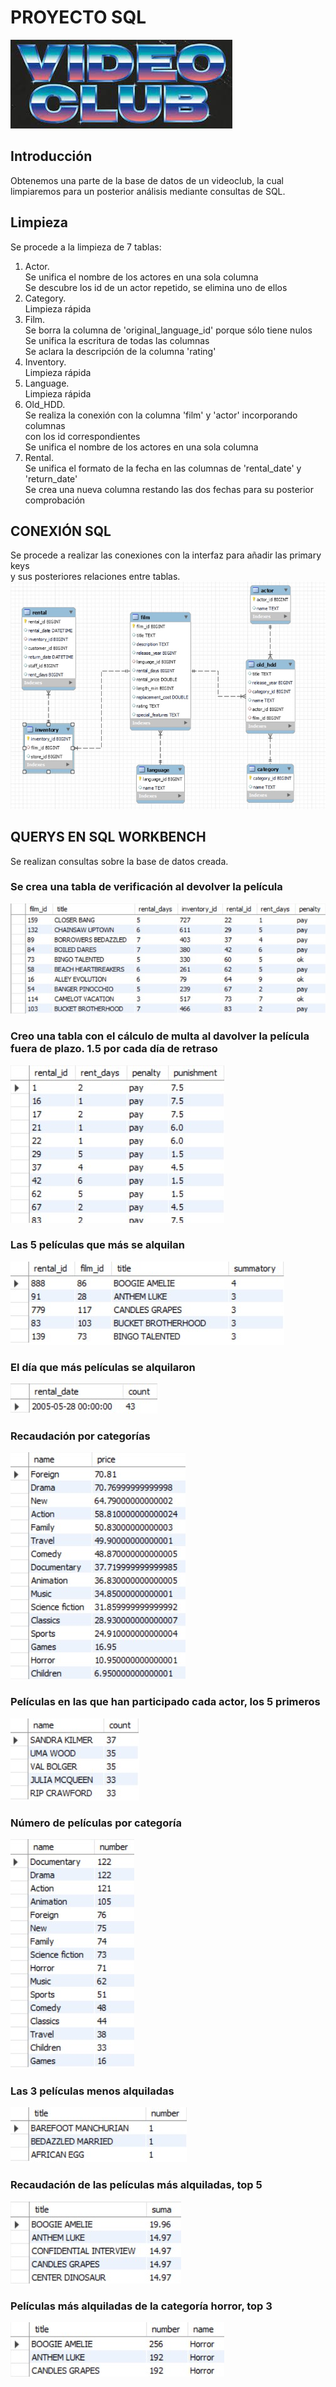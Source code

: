 # PROYECTO SQL
![videoclub](https://github.com/Barge7/Proyecto-SQL/blob/main/img/videoclub.jpg)

## Introducción

Obtenemos una parte de la base de datos de un videoclub, la cual limpiaremos para un posterior análisis mediante consultas de SQL.


## Limpieza

Se procede a la limpieza de 7 tablas:
1. Actor.  
    Se unifica el nombre de los actores en una sola columna  
    Se descubre los id de un actor repetido, se elimina uno de ellos
2. Category.  
    Limpieza rápida
3. Film.  
    Se borra la columna de 'original_language_id' porque sólo tiene nulos  
    Se unifica la escritura de todas las columnas  
    Se aclara la descripción de la columna 'rating'
4. Inventory.  
    Limpieza rápida
5. Language.  
    Limpieza rápida
6. Old_HDD.  
    Se realiza la conexión con la columna 'film' y 'actor' incorporando columnas  
    con los id correspondientes  
    Se unifica el nombre de los actores en una sola columna  
7. Rental.  
    Se unifica el formato de la fecha en las columnas de 'rental_date' y 'return_date'  
    Se crea una nueva columna restando las dos fechas para su posterior comprobación  

## CONEXIÓN SQL

Se procede a realizar las conexiones con la interfaz para añadir las primary keys  
y sus posteriores relaciones entre tablas.  
![schema](https://github.com/Barge7/Proyecto-SQL/blob/main/img/schema.jpg)


## QUERYS EN SQL WORKBENCH

Se realizan consultas sobre la base de datos creada.  

### Se crea una tabla de verificación al devolver la película
![verificacion](https://github.com/Barge7/Proyecto-SQL/blob/main/img/verificacion.jpg)

### Creo una tabla con el cálculo de multa al davolver la película fuera de plazo. 1.5 por cada día de retraso
![retraso](https://github.com/Barge7/Proyecto-SQL/blob/main/img/retraso.jpg)

### Las 5 películas que más se alquilan
![cinco](https://github.com/Barge7/Proyecto-SQL/blob/main/img/cinco.jpg)

### El día que más películas se alquilaron
![dia](https://github.com/Barge7/Proyecto-SQL/blob/main/img/dia.jpg)

### Recaudación por categorías
![recaudacion](https://github.com/Barge7/Proyecto-SQL/blob/main/img/recaudacion.jpg)

### Películas en las que han participado cada actor, los 5 primeros
![actores](https://github.com/Barge7/Proyecto-SQL/blob/main/img/actores.jpg)

### Número de películas por categoría
![categoria](https://github.com/Barge7/Proyecto-SQL/blob/main/img/categoria.jpg)

### Las 3 películas menos alquiladas
![menos](https://github.com/Barge7/Proyecto-SQL/blob/main/img/menos.jpg)

### Recaudación de las películas más alquiladas, top 5
![recaudacion5](https://github.com/Barge7/Proyecto-SQL/blob/main/img/recaudacion%205.jpg)

### Películas más alquiladas de la categoría horror, top 3
![horror](https://github.com/Barge7/Proyecto-SQL/blob/main/img/horror.jpg)